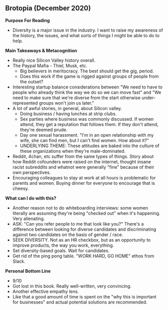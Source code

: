 ## Brotopia (December 2020)

**Purpose For Reading**
- Diversity is a major issue in the industry. I want to raise my awareness of the history, the issues, and what sorts of things I might be able to do to help.
 
**Main Takeaways & Metacognition**
- Really nice Silicon Valley history overall.
- The Paypal Mafia - Thiel, Musk, etc. 
	- Big believers in meritocracy. The best should get the gig, period. 
	- Does this work if the game is rigged against groups of people from the outset?
- Interesting startup balance considerations between "We need to have to people who already think the way we do so we can move fast" and "We need to make sure that we're diverse from the start otherwise under-represented groups won't join us later."
- A lot of awful stories, in general, about Silicon valley.
	- Doing business / having lunches at strip clubs.
	- Sex parties where business was commonly discussed. If women attend, they get a reputation that follows them. If they don't attend, they're deemed prude.
	- Day one sexual harassment. "I'm in an open relationship with my wife, she can find men, but I can't find women. How about it?"
	- UNDERLYING THEME: These attitudes are baked into the culture of these organizations when they're male-dominated.
- Reddit, 4chan, etc suffer from the same types of things. Story about how Reddit cofounders were raised on the internet, thought insane racist subreddits and whatnot were generally "fine" because of their own perspectives.
- Encouraging colleagues to stay at work at all hours is problematic for parents and women. Buying dinner for everyone to encourage that is cheesy.

**What can I do with this?**
- Another reason not to do whiteboarding interviews: some women literally are assuming they're being "checked out" when it's happening. Very alienating.
- ASK: "Can you refer people to me that look like you?" There's a difference between looking for diverse candidates and discriminating against two candidates on the basis of gender / race.
- SEEK DIVERSITY. Not as an HR checkbox, but as an opportunity to improve products, the way you work, everything.
- Set diversity-based goals. Wait for candidates.
- Get rid of the ping pong table. "WORK HARD, GO HOME" ethos from Slack.

**Personal Bottom Line**
- 9/10
- Got lost in this book. Really well-written, very convincing.
- Another effective empathy lens.
- Like that a good amount of time is spent on the "why this is important for businesses" and actual potential solutions are recommended.
<!--stackedit_data:
eyJoaXN0b3J5IjpbLTExNzc3OTg0NjgsNTE3ODI4Njg4XX0=
-->